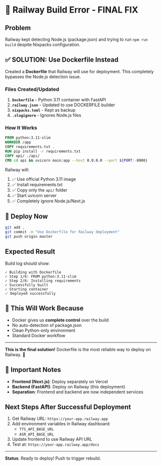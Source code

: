 # 🔧 Railway Build Error - FINAL FIX

## Problem
Railway kept detecting Node.js (package.json) and trying to run `npm run build` despite Nixpacks configuration.

## ✅ SOLUTION: Use Dockerfile Instead

Created a **Dockerfile** that Railway will use for deployment. This completely bypasses the Node.js detection issue.

### Files Created/Updated

1. **`Dockerfile`** - Python 3.11 container with FastAPI
2. **`railway.json`** - Updated to use DOCKERFILE builder
3. **`nixpacks.toml`** - Kept as backup
4. **`.slugignore`** - Ignores Node.js files

### How It Works

```dockerfile
FROM python:3.11-slim
WORKDIR /app
COPY requirements.txt .
RUN pip install -r requirements.txt
COPY api/ ./api/
CMD cd api && uvicorn main:app --host 0.0.0.0 --port ${PORT:-8000}
```

Railway will:
1. ✅ Use official Python 3.11 image
2. ✅ Install requirements.txt
3. ✅ Copy only the `api/` folder
4. ✅ Start uvicorn server
5. ✅ Completely ignore Node.js/Next.js

## 🚀 Deploy Now

```bash
git add .
git commit -m "Use Dockerfile for Railway deployment"
git push origin master
```

## Expected Result

Build log should show:
```
✓ Building with Dockerfile
✓ Step 1/6: FROM python:3.11-slim
✓ Step 2/6: Installing requirements
✓ Successfully built
✓ Starting container
✅ Deployed successfully
```

## 📝 This Will Work Because

- Docker gives us **complete control** over the build
- No auto-detection of package.json
- Clean Python-only environment
- Standard Docker workflow

---

**This is the final solution!** Dockerfile is the most reliable way to deploy on Railway. 🎉

## 📝 Important Notes

- **Frontend (Next.js)**: Deploy separately on Vercel
- **Backend (FastAPI)**: Deploy on Railway (this deployment)
- **Separation**: Frontend and backend are now independent services

## Next Steps After Successful Deployment

1. Get Railway URL: `https://your-app.railway.app`
2. Add environment variables in Railway dashboard:
   - `TTS_API_BASE_URL`
   - `ASR_API_BASE_URL`
3. Update frontend to use Railway API URL
4. Test at: `https://your-app.railway.app/docs`

---

**Status**: Ready to deploy! Push to trigger rebuild.
